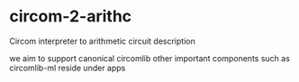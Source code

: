 # circom-2-arithc

Circom interpreter to arithmetic circuit description

we aim to support canonical circomlib
other important components such as circomlib-ml reside under apps
